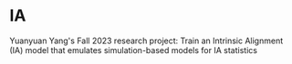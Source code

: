 # IA
Yuanyuan Yang's Fall 2023 research project:
Train an Intrinsic Alignment (IA) model that emulates simulation-based models for IA statistics
